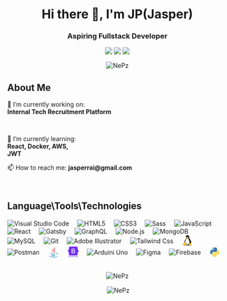 

<h1 align="center">Hi there 👋, I'm JP(Jasper)</h1>
<h3 align="center">Aspiring Fullstack Developer</h3>


<p align="center">
  <a href="Your LinkedIn profile link"><img src="https://img.shields.io/badge/-LinkedIn-blue?style=flat&logo=Linkedin&logoColor=white"></a>
  <a href="Your portfolio or blog link"><img src="https://img.shields.io/badge/-Portfolio-blueviolet"></a>
  <a href="Your Twitter profile link"><img src="https://img.shields.io/badge/-Twitter-1da1f2?style=flat&logo=twitter&logoColor=white"></a>
</p>

<p align="center">
    <img src="https://github-readme-streak-stats.herokuapp.com/?user=NePz&&theme=tokyonight" alt="NePz" />
</p>

<div align="center">
  <div style="max-width: 800px; text-align: left; margin: 0 auto;">

## About Me

<p text-align="left">
🔭 I’m currently working on: <br><b>Internal Tech Recruitment Platform </b><br>
</p>

<br>

<p text-align="left">
 🌱 I’m currently learning: 
  <br><b> React, Docker, AWS, </b>
  <br> <b>JWT</b><br> 
</p>

<p style="text-align: left;">
  <!--💬 Ask me about [Your Expertise or Interests]<br> -->
  📫 How to reach me: <b>jasperrai@gmail.com</b>
  
</p>
  <!--- **Programming Languages:** [Languages]<br>
  - **Technologies:** [Frameworks, Libraries, Tools]<br>
  - **Other Skills:** [Additional skills or expertise] -->

  <!--### Programming Languages -->
<br>
  
## Language\Tools\Technologies

<!-- TEMPLATE:: <img align="center" alt="" width="26px" src="" style="padding-right:15px;" /> ::-->
<img align="center" alt="Visual Studio Code" width="26px" src="https://cdn.jsdelivr.net/gh/devicons/devicon/icons/vscode/vscode-original.svg" style="padding-right:15px;" />
<img align="center" alt="HTML5" width="26px" src="https://cdn.jsdelivr.net/gh/devicons/devicon/icons/html5/html5-original.svg" style="padding-right:15px;" />
<img align="center" alt="CSS3" width="26px" src="https://cdn.jsdelivr.net/gh/devicons/devicon/icons/css3/css3-original.svg" style="padding-right:15px;" />
<img align="center" alt="Sass" width="26px" src="https://cdn.jsdelivr.net/gh/devicons/devicon/icons/sass/sass-original.svg" style="padding-right:15px;" />
<img align="center" alt="JavaScript" width="26px" src="https://cdn.jsdelivr.net/gh/devicons/devicon/icons/javascript/javascript-original.svg" style="padding-right:15px;" />
<img align="center" alt="React" width="26px" src="https://cdn.jsdelivr.net/gh/devicons/devicon/icons/react/react-original.svg" style="padding-right:15px;" />
<img align="center" alt="Gatsby" width="26px" src="https://cdn.jsdelivr.net/gh/devicons/devicon/icons/gatsby/gatsby-original.svg" style="padding-right:15px;" />
<img align="center" alt="GraphQL" width="26px" src="https://cdn.jsdelivr.net/gh/devicons/devicon/icons/graphql/graphql-plain.svg" style="padding-right:15px;" />
<img align="center" alt="Node.js" width="26px" src="https://cdn.jsdelivr.net/gh/devicons/devicon/icons/nodejs/nodejs-original.svg" style="padding-right:15px;" />
<img align="center" alt="MongoDB" width="26px" src="https://cdn.jsdelivr.net/gh/devicons/devicon/icons/mongodb/mongodb-original.svg" style="padding-right:15px;" />
<img align="center" alt="MySQL" width="26px" src="https://cdn.jsdelivr.net/gh/devicons/devicon/icons/mysql/mysql-original.svg" style="padding-right:15px;" />
<img align="center" alt="Git" width="26px" src="https://cdn.jsdelivr.net/gh/devicons/devicon/icons/git/git-original.svg" style="padding-right:15px;" />
<img align="center" alt="Adobe Illustrator" width="26px" src="https://www.vectorlogo.zone/logos/adobe_illustrator/adobe_illustrator-icon.svg" style="padding-right:15px;" />
<img align="center" alt="Tailwind Css" width="26px" src="https://www.vectorlogo.zone/logos/tailwindcss/tailwindcss-icon.svg" style="padding-right:15px;" />
<img align="center" alt="Linux" width="26px" src="https://raw.githubusercontent.com/devicons/devicon/master/icons/linux/linux-original.svg" style="padding-right:15px;" />
<img align="center" alt="Postman" width="26px" src="https://www.vectorlogo.zone/logos/getpostman/getpostman-icon.svg" style="padding-right:15px;" /> 
<img align="center" alt="Java" width="26px" src="https://raw.githubusercontent.com/devicons/devicon/master/icons/java/java-original.svg" style="padding-right:15px;" />
<img align="center" alt="Bootstrap" width="26px" src="https://raw.githubusercontent.com/devicons/devicon/master/icons/bootstrap/bootstrap-plain-wordmark.svg" style="padding-right:15px;" /> 
<img align="center" alt="Arduini Uno" width="26px" src="https://cdn.worldvectorlogo.com/logos/arduino-1.svg" style="padding-right:15px;" /> 
<img align="center" alt="Figma" width="26px" src="https://www.vectorlogo.zone/logos/figma/figma-icon.svg" style="padding-right:15px;" /> 
<img align="center" alt="Firebase" width="26px" src="https://www.vectorlogo.zone/logos/firebase/firebase-icon.svg" style="padding-right:15px;" /> 
<img align="center" alt="Python" width="26px" src="https://raw.githubusercontent.com/devicons/devicon/master/icons/python/python-original.svg" style="padding-right:15px;" /> 

<!--## Projects
<p>
  #### [Project Name 1](Link to Project 1)<br>
  Short description or tagline about the project.<br><br>

  #### [Project Name 2](Link to Project 2)<br>
  Short description or tagline about the project.<br><br>
</p> -->

<!-- Add more sections as needed -->

  </div>
</div>
<br>
<div align="center">
  
  <p><img align="center" src="https://github-readme-stats.vercel.app/api/top-langs?username=NePz&show_icons=true&locale=en&layout=compact&theme=tokyonight" alt="NePz" /></p>
  <p>&nbsp;<img align="center" src="https://github-readme-stats.vercel.app/api?username=NePz&show_icons=true&locale=en&theme=tokyonight" alt="NePz" /></p>


</div>
<!-- <h2 align="center">Top Languages</h2>
<p align="center">
<!--  <img src="https://github-readme-stats.vercel.app/api/top-langs/?username=NePz&layout=compact" alt="Top Languages">
</p> -->


<!-- Feel free to add more sections, achievements, or customizations! -->
